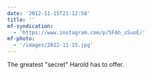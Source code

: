 ```yaml
---
date: '2012-11-15T21:12:58'
title: ''
mf-syndication:
  - 'https://www.instagram.com/p/SFAh_sSuoE/'
mf-photo:
  - '/images/2012-11-15.jpg'
---
```

The greatest "secret" Harold has to offer.
